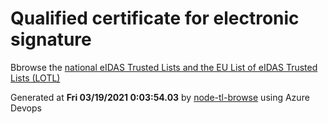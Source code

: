 # Qualified certificate for electronic signature 
 Bbrowse the [national eIDAS Trusted Lists and the EU List of eIDAS Trusted Lists (LOTL)](https://webgate.ec.europa.eu/tl-browser/#/) 
 
 
Generated at **Fri 03/19/2021  0:03:54.03** by [node-tl-browse](https://github.com/ymedlop/node-tl-browser) using Azure Devops 
